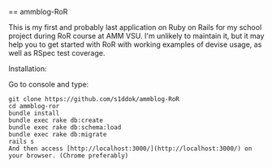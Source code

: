 == ammblog-RoR

This is my first and probably last application on Ruby on Rails for my school project during RoR course at AMM VSU. I'm unlikely to maintain it, but it may help you to get started with RoR with working examples of devise usage, as well as RSpec test coverage.

Installation:

Go to console and type:

```
git clone https://github.com/s1ddok/ammblog-RoR
cd ammblog-ror
bundle install
bundle exec rake db:create
bundle exec rake db:schema:load
bundle exec rake db:migrate
rails s
And then access [http://localhost:3000/](http://localhost:3000/) on your browser. (Chrome preferably)
```

